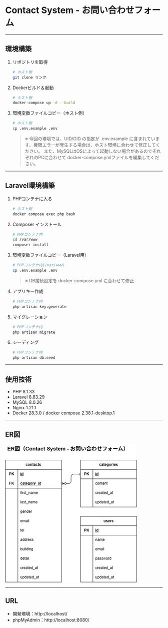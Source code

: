 # Contact System - お問い合わせフォーム
***
## 環境構築
1. リポジトリを取得
	```bash
	# ホスト側
	git clone リンク
	```

2. Dockerビルド＆起動
	```bash
	# ホスト側
	docker-compose up -d --build
	```

3. 環境変数ファイルコピー（ホスト側）
	```bash
	# ホスト側
	cp .env.example .env
	```
	> ※ 今回の環境では、UID/GID の指定が .env.example に含まれています。権限エラーが発生する場合は、ホスト環境に合わせて修正してください。
	また、MySQLはOSによって起動しない場合があるのでそれぞれのPCに合わせて docker-compose.ymlファイルを編集してください。
****
## Laravel環境構築

1. PHPコンテナに入る
    ```bash
	# ホスト側
    docker compose exec php bash
    ```

2. Composer インストール
    ```bash
	# PHPコンテナ内
    cd /var/www
	composer install
    ```

3. 環境変数ファイルコピー（Laravel用）
	```bash
	# PHPコンテナ内(/var/www)
	cp .env.example .env
	```
	>※ DB接続設定を docker-compose.yml に合わせて修正
4. アプリキー作成
	```bash
	# PHPコンテナ内
	php artisan key:generate
	```

5. マイグレーション
	```bash
	# PHPコンテナ内
	php artisan migrate
	```

6. シーディング
	```bash
	# PHPコンテナ内
	php artisan db:seed
	```
***
## 使用技術

- PHP 8.1.33
- Laravel 8.83.29
- MySQL 8.0.26
- Nginx 1.21.1
- Docker 28.3.0 / docker compose 2.38.1-desktop.1
***
## ER図
![ER図](docs/er.png)
***
## URL
- 開発環境：http://localhost/
- phpMyAdmin：http://localhost:8080/
